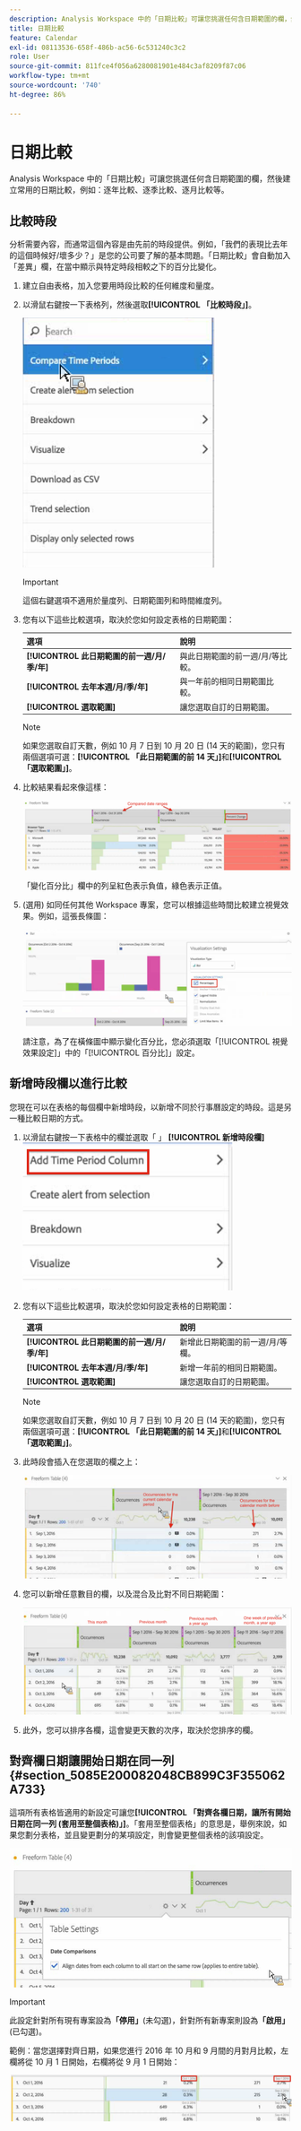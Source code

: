 ```yaml
---
description: Analysis Workspace 中的「日期比較」可讓您挑選任何含日期範圍的欄，然後建立常用的日期比較，例如：逐年比較、逐季比較、逐月比較等。
title: 日期比較
feature: Calendar
exl-id: 08113536-658f-486b-ac56-6c531240c3c2
role: User
source-git-commit: 811fce4f056a6280081901e484c3af8209f87c06
workflow-type: tm+mt
source-wordcount: '740'
ht-degree: 86%

---
```


# 日期比較

Analysis Workspace 中的「日期比較」可讓您挑選任何含日期範圍的欄，然後建立常用的日期比較，例如：逐年比較、逐季比較、逐月比較等。

## 比較時段

分析需要內容，而通常這個內容是由先前的時段提供。例如，「我們的表現比去年的這個時候好/壞多少？」是您的公司要了解的基本問題。「日期比較」會自動加入「差異」欄，在當中顯示與特定時段相較之下的百分比變化。

1. 建立自由表格，加入您要用時段比較的任何維度和量度。
1. 以滑鼠右鍵按一下表格列，然後選取&#x200B;**[!UICONTROL 「比較時段」]**。

   ![已選取比較時段的表格列](assets/compare-time.png)

   >[!IMPORTANT]
   >
   >這個右鍵選項不適用於量度列、日期範圍列和時間維度列。

1. 您有以下這些比較選項，取決於您如何設定表格的日期範圍：

   | 選項 | 說明 |
   |---|---|
   | **[!UICONTROL 此日期範圍的前一週/月/季/年]** | 與此日期範圍的前一週/月/等比較。 |
   | **[!UICONTROL 去年本週/月/季/年]** | 與一年前的相同日期範圍比較。 |
   | **[!UICONTROL 選取範圍]** | 讓您選取自訂的日期範圍。 |

   >[!NOTE]
   >
   >如果您選取自訂天數，例如 10 月 7 日到 10 月 20 日 (14 天的範圍)，您只有兩個選項可選：**[!UICONTROL 「此日期範圍的前 14 天」]**&#x200B;和&#x200B;**[!UICONTROL 「選取範圍」]**。

1. 比較結果看起來像這樣：

   ![自由表格，顯示日期範圍和百分比變更的比較。](assets/compare-time-result.png)

   「變化百分比」欄中的列呈紅色表示負值，綠色表示正值。

1. (選用) 如同任何其他 Workspace 專案，您可以根據這些時間比較建立視覺效果。例如，這張長條圖：

   ![Workspace專案橫條圖。](assets/compare-time-barchart.png)

   請注意，為了在橫條圖中顯示變化百分比，您必須選取「[!UICONTROL 視覺效果設定]」中的「[!UICONTROL 百分比]」設定。

## 新增時段欄以進行比較

您現在可以在表格的每個欄中新增時段，以新增不同於行事曆設定的時段。這是另一種比較日期的方式。

1. 以滑鼠右鍵按一下表格中的欄並選取「 」 **[!UICONTROL 新增時段欄]** ![反白顯示「新增時段欄」的表格欄清單 ](assets/add-time-period-column.png)

1. 您有以下這些比較選項，取決於您如何設定表格的日期範圍：

   | 選項 | 說明 |
   |---|---|
   | **[!UICONTROL 此日期範圍的前一週/月/季/年]** | 新增此日期範圍的前一週/月/等欄。 |
   | **[!UICONTROL 去年本週/月/季/年]** | 新增一年前的相同日期範圍。 |
   | **[!UICONTROL 選取範圍]** | 讓您選取自訂的日期範圍。 |

   >[!NOTE]
   >
   >如果您選取自訂天數，例如 10 月 7 日到 10 月 20 日 (14 天的範圍)，您只有兩個選項可選：**[!UICONTROL 「此日期範圍的前 14 天」]**&#x200B;和&#x200B;**[!UICONTROL 「選取範圍」]**。

1. 此時段會插入在您選取的欄之上：

   ![自由表格，顯示目前日曆期間與上一個日曆月的發生次數。](assets/add-time-period-column2.png)

1. 您可以新增任意數目的欄，以及混合及比對不同日期範圍：

   ![自由格式表格，顯示本月、上個月、一年前和前一個月的一週的發生次數。](assets/add-time-period-column4.png)

1. 此外，您可以排序各欄，這會變更天數的次序，取決於您排序的欄。

## 對齊欄日期讓開始日期在同一列 {#section_5085E200082048CB899C3F355062A733}

這項所有表格皆適用的新設定可讓您&#x200B;**[!UICONTROL 「對齊各欄日期，讓所有開始日期在同一列 (套用至整個表格)」]**。「套用至整個表格」的意思是，舉例來說，如果您劃分表格，並且變更劃分的某項設定，則會變更整個表格的該項設定。

![含有表格設定的自由表格快顯功能會顯示對齊日期（從每一欄對齊所有開始日期），且位於選取的同一列。](assets/date-comparison-setting.png)

>[!IMPORTANT]
>
>此設定針對所有現有專案設為&#x200B;**「停用」**(未勾選)，針對所有新專案則設為&#x200B;**「啟用」**(已勾選)。

範例：當您選擇對齊日期，如果您進行 2016 年 10 月和 9 月間的月對月比較，左欄將從 10 月 1 日開始，右欄將從 9 月 1 日開始：

![顯示逐月百分比的比較。](assets/add-time-period-column3.png)

<!-- 

<p>See Jonny Moon's email from November 3. </p>

 -->
